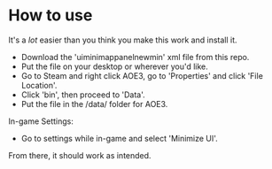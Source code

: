 # How to use

It's a *lot* easier than you think you make this work and install it. 
 * Download the 'uiminimappanelnewmin' xml file from this repo.
 * Put the file on your desktop or wherever you'd like.
 * Go to Steam and right click AOE3, go to 'Properties' and click 'File Location'.
 * Click 'bin', then proceed to 'Data'.
 * Put the file in the /data/ folder for AOE3.
 
In-game Settings:
 * Go to settings while in-game and select 'Minimize UI'.
 
From there, it should work as intended.
